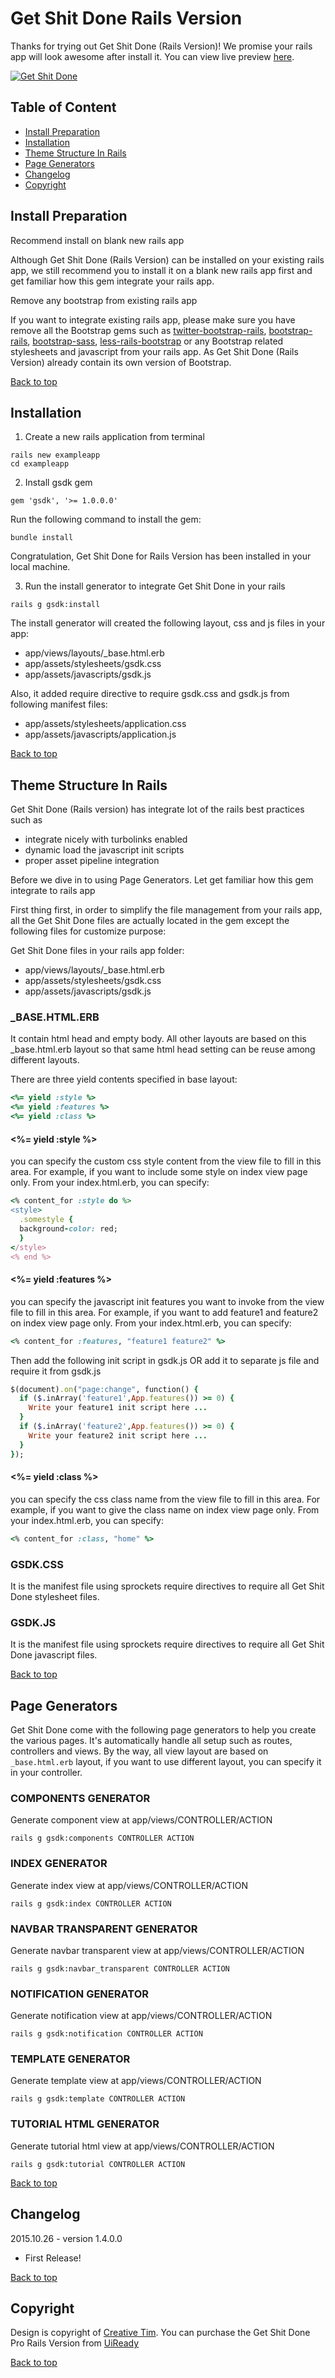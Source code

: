 # Get Shit Done Rails Version

Thanks for trying out Get Shit Done (Rails Version)! We promise your rails app will look awesome after install it. You can view live preview [here](http://uiready.io/items/get-shit-done-rails-version/demo).

[![Get Shit Done](https://raw.githubusercontent.com/UiReady/uiready.github.io/master/images/gsdk_rails_cover.jpg)](https://uiready.io/items/get-shit-done-rails-version)

## Table of Content

* [Install Preparation](#install-preparation)
* [Installation](#installation)
* [Theme Structure In Rails](#theme-structure-in-rails)
* [Page Generators](#page-generators)
* [Changelog](#changelog)
* [Copyright](#copyright)

## Install Preparation

Recommend install on blank new rails app

Although Get Shit Done (Rails Version) can be installed on your existing rails app, we still recommend you to install it on a blank new rails app first and get familiar how this gem integrate your rails app.

Remove any bootstrap from existing rails app

If you want to integrate existing rails app, please make sure you have remove all the Bootstrap gems such as [twitter-bootstrap-rails](https://github.com/seyhunak/twitter-bootstrap-rails), [bootstrap-rails](https://github.com/anjlab/bootstrap-rails), [bootstrap-sass](https://github.com/twbs/bootstrap-sass), [less-rails-bootstrap](https://github.com/metaskills/less-rails-bootstrap) or any Bootstrap related stylesheets and javascript from your rails app. As Get Shit Done (Rails Version) already contain its own version of Bootstrap.

[Back to top](#table-of-content)

## Installation

1. Create a new rails application from terminal

  ```
  rails new exampleapp
  cd exampleapp
  ```

2. Install gsdk gem

  ```
  gem 'gsdk', '>= 1.0.0.0'
  ```

  Run the following command to install the gem:

  ```
  bundle install
  ```

  Congratulation, Get Shit Done for Rails Version has been installed in your local machine.

3. Run the install generator to integrate Get Shit Done in your rails

  ```
  rails g gsdk:install
  ```

  The install generator will created the following layout, css and js files in your app:

  * app/views/layouts/_base.html.erb
  * app/assets/stylesheets/gsdk.css
  * app/assets/javascripts/gsdk.js

  Also, it added require directive to require gsdk.css and gsdk.js from following manifest files:

  * app/assets/stylesheets/application.css
  * app/assets/javascripts/application.js

[Back to top](#table-of-content)

## Theme Structure In Rails

Get Shit Done (Rails version) has integrate lot of the rails best practices such as

* integrate nicely with turbolinks enabled
* dynamic load the javascript init scripts
* proper asset pipeline integration

Before we dive in to using Page Generators. Let get familiar how this gem integrate to rails app

First thing first, in order to simplify the file management from your rails app, all the Get Shit Done files are actually located in the gem except the following files for customize purpose:

Get Shit Done files in your rails app folder:

* app/views/layouts/_base.html.erb
* app/assets/stylesheets/gsdk.css
* app/assets/javascripts/gsdk.js

### _BASE.HTML.ERB

It contain html head and empty body. All other layouts are based on this _base.html.erb layout so that same html head setting can be reuse among different layouts.

There are three yield contents specified in base layout:

```ruby
<%= yield :style %>
<%= yield :features %>
<%= yield :class %>
```

#### <%= yield :style %>

you can specify the custom css style content from the view file to fill in this area. For example, if you want to include some style on index view page only. From your index.html.erb, you can specify:

```ruby
<% content_for :style do %>
<style>
  .somestyle {
  background-color: red;
  }
</style>
<% end %>
```

#### <%= yield :features %>

you can specify the javascript init features you want to invoke from the view file to fill in this area. For example, if you want to add feature1 and feature2 on index view page only. From your index.html.erb, you can specify:

```ruby
<% content_for :features, "feature1 feature2" %>
```

Then add the following init script in gsdk.js OR add it to separate js file and require it from gsdk.js

```ruby
$(document).on("page:change", function() {
  if ($.inArray('feature1',App.features()) >= 0) {
    Write your feature1 init script here ...
  }
  if ($.inArray('feature2',App.features()) >= 0) {
    Write your feature2 init script here ...
  }
});
```

#### <%= yield :class %>

you can specify the css class name from the view file to fill in this area. For example, if you want to give the class name on index view page only. From your index.html.erb, you can specify:

```ruby
<% content_for :class, "home" %>
```

### GSDK.CSS

It is the manifest file using sprockets require directives to require all Get Shit Done stylesheet files.


### GSDK.JS

It is the manifest file using sprockets require directives to require all Get Shit Done javascript files.

[Back to top](#table-of-content)

## Page Generators

Get Shit Done come with the following page generators to help you create the various pages. It's automatically handle all setup such as routes, controllers and views. By the way, all view layout are based on `_base.html.erb` layout, if you want to use different layout, you can specify it in your controller.

### COMPONENTS GENERATOR

Generate component view at app/views/CONTROLLER/ACTION

```
rails g gsdk:components CONTROLLER ACTION
```

### INDEX GENERATOR

Generate index view at app/views/CONTROLLER/ACTION

```
rails g gsdk:index CONTROLLER ACTION
```

### NAVBAR TRANSPARENT GENERATOR

Generate navbar transparent view at app/views/CONTROLLER/ACTION

```
rails g gsdk:navbar_transparent CONTROLLER ACTION
```

### NOTIFICATION GENERATOR

Generate notification view at app/views/CONTROLLER/ACTION

```
rails g gsdk:notification CONTROLLER ACTION
```

### TEMPLATE GENERATOR

Generate template view at app/views/CONTROLLER/ACTION

```
rails g gsdk:template CONTROLLER ACTION
```

### TUTORIAL HTML GENERATOR

Generate tutorial html view at app/views/CONTROLLER/ACTION

```
rails g gsdk:tutorial CONTROLLER ACTION
```

[Back to top](#table-of-content)

## Changelog

2015.10.26 - version 1.4.0.0

* First Release!

[Back to top](#table-of-content)

## Copyright

Design is copyright of [Creative Tim](http://creative-tim.com). You can purchase the Get Shit Done Pro Rails Version from [UiReady](https://uiready.io/items/get-shit-done-pro-rails-version)

[Back to top](#table-of-content)
